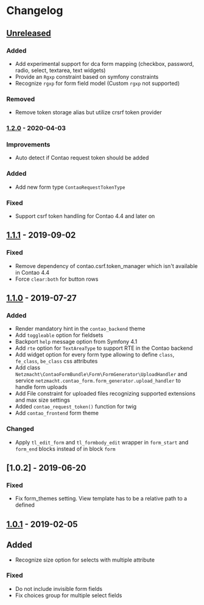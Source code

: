 # Changelog

## [Unreleased]

### Added

 - Add experimental support for dca form mapping (checkbox, password, radio, select, textarea, text widgets)
 - Provide an `Rgxp` constraint based on symfony constraints
 - Recognize `rgxp` for form field model (Custom `rgxp` not supported)

### Removed

 - Remove token storage alias but utilize crsrf token provider

### [1.2.0] - 2020-04-03

### Improvements

 - Auto detect if Contao request token should be added

### Added

 - Add new form type `ContaoRequestTokenType`
 
### Fixed

 - Support csrf token handling for Contao 4.4 and later on


## [1.1.1] - 2019-09-02

### Fixed

 - Remove dependency of contao.csrf.token_manager which isn't available in Contao 4.4
 - Force `clear:both` for button rows
 
## [1.1.0] - 2019-07-27

### Added

 - Render mandatory hint in the `contao_backend` theme
 - Add `toggleable` option for fieldsets
 - Backport `help` message option from Symfony 4.1
 - Add `rte` option for `TextAreaType` to support RTE in the Contao backend 
 - Add widget option for every form type allowing to define `class`, `fe_class`, `be_class` css attributes
 - Add class `Netzmacht\ContaoFormBundle\Form\FormGenerator\UploadHandler` and service 
   `netzmacht.contao_form.form_generator.upload_handler` to handle form uploads
 - Add File constraint for uploaded files recognizing supported extensions and max size settings
 - Added `contao_request_token()` function for twig
 - Add `contao_frontend` form theme
 
### Changed

 - Apply `tl_edit_form` and `tl_formbody_edit` wrapper in `form_start` and `form_end` blocks instead of in block `form`

## [1.0.2] - 2019-06-20

### Fixed

 - Fix form_themes setting. View template has to be a relative path to a defined 

## [1.0.1] - 2019-02-05 

## Added
 
 - Recognize size option for selects with multiple attribute

### Fixed

 - Do not include invisible form fields
 - Fix choices group for multiple select fields

[Unreleased]: https://github.com/netzmacht/contao-form-bundle/compare/1.2.0...dev-develop
[1.2.0]: https://github.com/netzmacht/contao-form-bundle/compare/1.1.1...1.2.0
[1.1.1]: https://github.com/netzmacht/contao-form-bundle/compare/1.1.0...1.1.1
[1.1.0]: https://github.com/netzmacht/contao-form-bundle/compare/1.0.2...1.1.0
[1.0.1]: https://github.com/netzmacht/contao-form-bundle/compare/1.0.1...1.0.2
[1.0.1]: https://github.com/netzmacht/contao-form-bundle/compare/1.0.0...1.0.1

